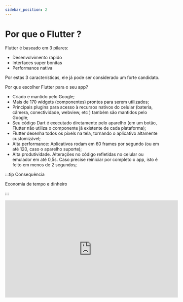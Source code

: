 ```yaml
---
sidebar_position: 2
---
```


# Por que o Flutter ?

Flutter é baseado em 3 pilares:

* Desenvolvimento rápido
* Interfaces super bonitas
* Performance nativa

Por estas 3 características, ele já pode ser considerado um forte candidato.

Por que escolher Flutter para o seu app?

* Criado e mantido pelo Google;
* Mais de 170 widgets \(componentes\) prontos para serem utilizados;
* Principais plugins para acesso à recursos nativos do celular \(bateria, câmera, conectividade, webview, etc \) também são mantidos pelo Google;
* Seu código Dart é executado diretamente pelo aparelho \(em um botão, Flutter não utiliza o componente já existente de cada plataforma\);
* Flutter desenha todos os pixels na tela, tornando o aplicativo altamente customizável;
* Alta performance: Aplicativos rodam em 60 frames por segundo \(ou em até 120, caso o aparelho suporte\);
* Alta produtividade. Alterações no código refletidas no celular ou emulador em até 0,5s. Caso precise reiniciar por completo o app, isto é feito em menos de 2 segundos;

:::tip Consequência

Economia de tempo e dinheiro

:::

<div class="video-container">
<iframe width="560" height="315" src="https://www.youtube.com/embed/8vFbfVz49n4" title="YouTube video player" frameborder="0" allow="accelerometer; autoplay; clipboard-write; encrypted-media; gyroscope; picture-in-picture" allowfullscreen></iframe>
</div>